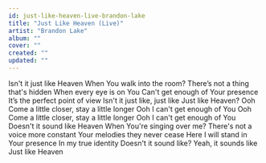 ```yaml
---
id: just-like-heaven-live-brandon-lake
title: "Just Like Heaven (Live)"
artist: "Brandon Lake"
album: ""
cover: ""
created: ""
updated: ""
---
```


Isn't it just like Heaven
When You walk into the room?
There’s not a thing that's hidden
When every eye is on You
Can't get enough of Your presence
It’s the perfect point of view
Isn't it just like, just like
Just like Heaven?
Ooh
Come a little closer, stay a little longer
Ooh
I can't get enough of You
Ooh
Come a little closer, stay a little longer
Ooh
I can't get enough of You
Doesn't it sound like Heaven
When You're singing over me?
There's not a voice more constant
Your melodies they never cease
Here I will stand in Your presence
In my true identity
Doesn't it sound like? Yeah, it sounds like
Just like Heaven